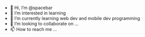 - 👋 Hi, I’m @spacebar
- 👀 I’m interested in learning
- 🌱 I’m currently learning web dev and mobile dev programming
- 💞️ I’m looking to collaborate on ...
- 📫 How to reach me ...

<!---
spacebar9633/spacebar9633 is a ✨ special ✨ repository because its `README.md` (this file) appears on your GitHub profile.
You can click the Preview link to take a look at your changes.
--->

